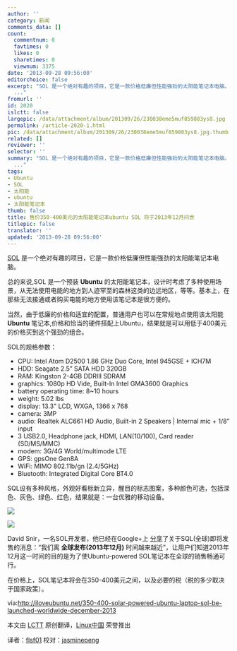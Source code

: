 ```yaml
---
author: ''
category: 新闻
comments_data: []
count:
  commentnum: 0
  favtimes: 0
  likes: 0
  sharetimes: 0
  viewnum: 3375
date: '2013-09-28 09:56:00'
editorchoice: false
excerpt: "SOL 是一个绝对有趣的项目，它是一款价格低廉但性能强劲的太阳能笔记本电脑。\r\n总的来说,SOL 是一个预装 Ubuntu 的太阳能笔记本，设计时考虑了多种使用场景，从无法使用电能的地方到人迹罕至的森林这类的边远地区，等
  ..."
fromurl: ''
id: 2020
islctt: false
largepic: /data/attachment/album/201309/26/230038eme5muf859883ys8.jpg
permalink: /article-2020-1.html
pic: /data/attachment/album/201309/26/230038eme5muf859883ys8.jpg.thumb.jpg
related: []
reviewer: ''
selector: ''
summary: "SOL 是一个绝对有趣的项目，它是一款价格低廉但性能强劲的太阳能笔记本电脑。\r\n总的来说,SOL 是一个预装 Ubuntu 的太阳能笔记本，设计时考虑了多种使用场景，从无法使用电能的地方到人迹罕至的森林这类的边远地区，等
  ..."
tags:
- Ubuntu
- SOL
- 太阳能
- ubuntu
- 太阳能笔记本
thumb: false
title: 售价350-400美元的太阳能笔记本ubuntu SOL 将于2013年12月问世
titlepic: false
translator: ''
updated: '2013-09-28 09:56:00'
---
```


[SOL](http://solaptop.com/en/products/laptops/) 是一个绝对有趣的项目，它是一款价格低廉但性能强劲的太阳能笔记本电脑。


总的来说,SOL 是一个预装 **Ubuntu** 的太阳能笔记本，设计时考虑了多种使用场景，从无法使用电能的地方到人迹罕至的森林这类的边远地区，等等。基本上，在那些无法接通或者购买电能的地方使用该笔记本是很方便的。


当然，由于低廉的价格和适宜的配置，普通用户也可以在常规地点使用该太阳能 **Ubuntu** 笔记本,价格和恰当的硬件搭配上Ubuntu，结果就是可以用低于400美元的价格买到这个强劲的组合。


SOL的规格参数：


* CPU: Intel Atom D2500 1.86 GHz Duo Core, Intel 945GSE + ICH7M
* HDD: Seagate 2.5” SATA HDD 320GB
* RAM: Kingston 2-4GB DDRIII SDRAM
* graphics: 1080p HD Vide, Built-In Intel GMA3600 Graphics
* battery operating time: 8~10 hours
* weight: 5.02 lbs
* display: 13.3" LCD, WXGA, 1366 x 768
* camera: 3MP
* audio: Realtek ALC661 HD Audio, Built-in 2 Speakers | Internal mic + 1/8” input
* 3 USB2.0, Headphone jack, HDMI, LAN(10/100), Card reader (SD/MS/MMC)
* modem: 3G/4G World/multimode LTE
* GPS: gpsOne Gen8A
* WiFi: MIMO 802.11b/gn (2.4/5GHz)
* Bluetooth: Integrated Digital Core BT4.0


SQL设有多种风格，外观好看标新立异，醒目的标志图案，多种颜色可选，包括深色、灰色、绿色、红色，结果就是：一台优雅的移动设备。


![](/data/attachment/album/201309/26/230038eme5muf859883ys8.jpg)


![](/data/attachment/album/201309/26/230451nswps9rjn55wz5y6.jpg)


 


David Snir，一名SOL开发者，他已经在Google+上 [分享](https://plus.google.com/109344265064351301756/posts/1F8DG57aBUy)了关于SQL(全球)即将发售的消息：“我们离 **全球发布(2013年12月)** 时间越来越近”，让用户们知道2013年12月这一时间的目的是为了使Ubuntu-powered SOL笔记本在全球的销售畅通可行。


在价格上，SOL笔记本将会在350-400美元之间，以及必要的税（税的多少取决于国家政策）。


via:<http://iloveubuntu.net/350-400-solar-powered-ubuntu-laptop-sol-be-launched-worldwide-december-2013>


本文由 [LCTT](https://github.com/LCTT/TranslateProject) 原创翻译，[Linux中国](http://linux.cn/portal.php) 荣誉推出


译者：[flsf01](http://linux.cn/space/flsf01) 校对：[jasminepeng](http://linux.cn/space/jasminepeng)